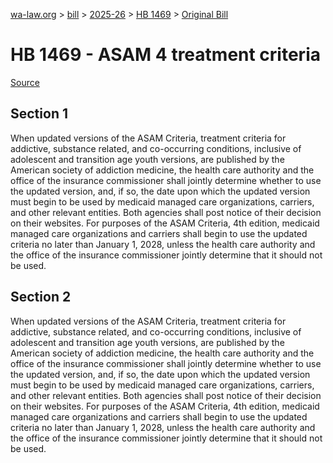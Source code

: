 [wa-law.org](/) > [bill](/bill/) > [2025-26](/bill/2025-26/) > [HB 1469](/bill/2025-26/hb/1469/) > [Original Bill](/bill/2025-26/hb/1469/1/)

# HB 1469 - ASAM 4 treatment criteria

[Source](http://lawfilesext.leg.wa.gov/biennium/2025-26/Pdf/Bills/House%20Bills/1469.pdf)

## Section 1
When updated versions of the ASAM Criteria, treatment criteria for addictive, substance related, and co-occurring conditions, inclusive of adolescent and transition age youth versions, are published by the American society of addiction medicine, the health care authority and the office of the insurance commissioner shall jointly determine whether to use the updated version, and, if so, the date upon which the updated version must begin to be used by medicaid managed care organizations, carriers, and other relevant entities. Both agencies shall post notice of their decision on their websites. For purposes of the ASAM Criteria, 4th edition, medicaid managed care organizations and carriers shall begin to use the updated criteria no later than January 1, 2028, unless the health care authority and the office of the insurance commissioner jointly determine that it should not be used.

## Section 2
When updated versions of the ASAM Criteria, treatment criteria for addictive, substance related, and co-occurring conditions, inclusive of adolescent and transition age youth versions, are published by the American society of addiction medicine, the health care authority and the office of the insurance commissioner shall jointly determine whether to use the updated version, and, if so, the date upon which the updated version must begin to be used by medicaid managed care organizations, carriers, and other relevant entities. Both agencies shall post notice of their decision on their websites. For purposes of the ASAM Criteria, 4th edition, medicaid managed care organizations and carriers shall begin to use the updated criteria no later than January 1, 2028, unless the health care authority and the office of the insurance commissioner jointly determine that it should not be used.
